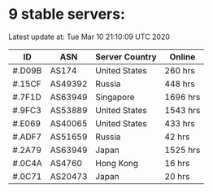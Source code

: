 # 9 stable servers:

Latest update at: Tue Mar 10 21:10:09 UTC 2020

| ID | ASN | Server Country | Online |
| -- | --- | -------------- | ------ |
| #.D09B | AS174 | United States | 260 hrs |
| #.15CF | AS49392 | Russia | 448 hrs |
| #.7F1D | AS63949 | Singapore | 1696 hrs |
| #.9FC3 | AS53889 | United States | 1543 hrs |
| #.E069 | AS40065 | United States | 433 hrs |
| #.ADF7 | AS51659 | Russia | 42 hrs |
| #.2A79 | AS63949 | Japan | 1525 hrs |
| #.0C4A | AS4760 | Hong Kong | 16 hrs |
| #.0C71 | AS20473 | Japan | 20 hrs |

